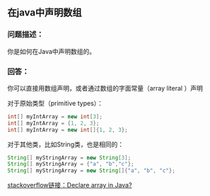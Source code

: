 ## 在java中声明数组

### 问题描述：

你是如何在Java中声明数组的。

### 回答：

你可以直接用数组声明，或者通过数组的字面常量（array literal ）声明

对于原始类型（primitive types）：

```java
int[] myIntArray = new int[3];
int[] myIntArray = {1, 2, 3};
int[] myIntArray = new int[]{1, 2, 3};
```

对于其他类，比如String类，也是相同的：

```java
String[] myStringArray = new String[3];
String[] myStringArray = {"a", "b","c"};
String[] myStringArray = new String[]{"a", "b", "c"};
```

[stackoverflow链接：Declare array in Java?](http://stackoverflow.com/questions/1200621/declare-array-in-java)